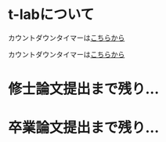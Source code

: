 # t-labについて

カウントダウンタイマーは[こちらから](https://t-lab-informal.github.io/CountDownTimer/)

カウントダウンタイマーは[こちらから](https://t-lab-informal.github.io/CountDownTimer.html)


<html>
  <body>
    <div class="first-timer" id="first-timer">
      <h1>修士論文提出まで残り...</h1>
      <div class="count-down-timer1" id="count_down_timer1"></div>
    </div>
    <div class="secound-timer" id="secound-timer">
      <h1>卒業論文提出まで残り...</h1>
      <div class="count-down-timer2" id="count_down_timer2"></div>
    </div>
  </body>
</html>

<script>
//カウントダウンの終了日時を指定
const EndTime1 = new Date("2023/2/15 09:00:00");
const EndTime2 = new Date("2023/3/15 09:00:00");
//タイマーを表示する要素
const output1 = document.getElementById("count_down_timer1");
const output2 = document.getElementById("count_down_timer2");

//タイマーを表示させる関数
function displayTime1(diff) {
  if (diff > 0) {
      output1.innerHTML= '締め切りまで ' + d1 + '日' + h1 + '時間' + m1 + '分' + s1 + '秒';
  }
  else{
      output1.innerHTML= '締め切りました。';
  }
}

function displayTime2(diff) {
  if (diff > 0) {
      output2.innerHTML= '締め切りまで ' + d2 + '日' + h2 + '時間' + m2 + '分' + s2 + '秒';
  }
  else{
      output2.innerHTML= '締め切りました。';
  }
}

//指定日時までの時間を計算する関数を定義
function calcRemainingTime() {
  //現在日時を取得
  const NowTime = new Date();
  //差分
  const diff1 = EndTime1 - NowTime;
  const diff2 = EndTime2 - NowTime;
  //計算
  d1 = Math.floor(diff1 / (24 * 60 * 60 * 1000));
  //h1 = Math.floor(diff1 / (60 * 60 * 1000)) % 24;
  h1 = Math.floor(diff1 / 1000 / 60 / 60);
  //m1 = Math.floor(diff1 / (60 * 1000)) % 24 % 60;
  m1 = Math.floor(diff1 / 1000 / 60) % 60;
  //s1 = Math.floor(diff1 / 1000) % 24 % 60 % 60;
  s1 = Math.floor(diff1 / 1000) % 60;

  d2 = Math.floor(diff2 / (24 * 60 * 60 * 1000));
  //h1 = Math.floor(diff1 / (60 * 60 * 1000)) % 24;
  h2 = Math.floor(diff2 / 1000 / 60 / 60);
  //m1 = Math.floor(diff1 / (60 * 1000)) % 24 % 60;
  m2 = Math.floor(diff2 / 1000 / 60) % 60;
  //s1 = Math.floor(diff1 / 1000) % 24 % 60 % 60;
  s2 = Math.floor(diff2 / 1000) % 60;
  //表示
  displayTime1(diff1);
  displayTime2(diff2);
}


//一定間隔で上記の関数を実行
calcRemainingTime();
setInterval(calcRemainingTime, 1000);
</script>
